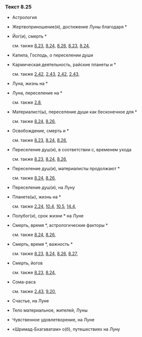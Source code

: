 ### Текст 8.25
	
- Астрология

	
- Жертвоприношение(я), достижение Луны благодаря \*

	
- Йог(и), смерть \*

	см. также  [8.23](../08/0823.md),  [8.24](../08/0824.md),  [8.26](../08/0826.md),  [8.23](../08/0823.md),  [8.24](../08/0824.md), 
	
- Капила, Господь, о переселении души

	
- Кармическая деятельность, райские планеты и \*

	см. также  [2.42](../02/0242.md),  [2.43](../02/0243.md),  [2.42](../02/0242.md),  [2.43](../02/0243.md), 
	
- Луна, жизнь на \*

	
- Луна, переселение на \*

	см. также  [2.8](../02/0208.md), 
	
- Материалист(ы), переселение души как бесконечное для \*

	см. также  [8.24](../08/0824.md),  [8.26](../08/0826.md), 
	
- Освобождение, смерть и \*

	см. также  [8.23](../08/0823.md),  [8.24](../08/0824.md),  [8.26](../08/0826.md), 
	
- Переселение душ(и), в соответствии с, временем ухода

	см. также  [8.23](../08/0823.md),  [8.24](../08/0824.md),  [8.26](../08/0826.md), 
	
- Переселение душ(и), материалисты продолжают \*

	см. также  [8.24](../08/0824.md),  [8.26](../08/0826.md), 
	
- Переселение душ(и), на Луну

	
- Планета(ы), жизнь на \*

	см. также  [2.24](../02/0224.md),  [10.4](../10/1004.md),  [10.5](../10/1005.md),  [14.4](../14/1404.md), 
	
- Полубог(и), срок жизни \* на Луне

	
- Смерть, время \*, астрологические факторы \*

	см. также  [8.24](../08/0824.md),  [8.26](../08/0826.md), 
	
- Смерть, время \*, важность \*

	см. также  [8.23](../08/0823.md),  [8.24](../08/0824.md),  [8.26](../08/0826.md),  [8.27](../08/0827.md), 
	
- Смерть, йогов

	см. также  [8.23](../08/0823.md),  [8.24](../08/0824.md), 
	
- Сома-раса

	см. также  [2.43](../02/0243.md),  [9.20](../09/0920.md), 
	
- Счастье, на Луне

	
- Тело материальное, жителей, Луны

	
- Чувственное удовлетворение, на Луне

	
- «Шримад-Бхагаватам» о(б), путешествиях на Луну

